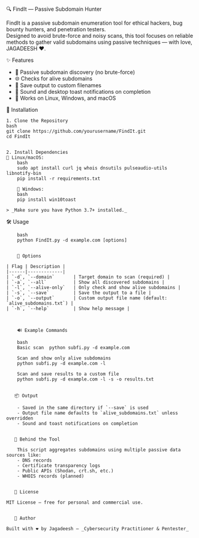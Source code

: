 🔍 FindIt — Passive Subdomain Hunter

FindIt is a passive subdomain enumeration tool for ethical hackers, bug bounty hunters, and penetration testers.  
Designed to avoid brute-force and noisy scans, this tool focuses on reliable methods to gather valid subdomains using passive techniques — with love, JAGADEESH ❤️.



   ✨ Features

- 🎯 Passive subdomain discovery (no brute-force)
- 🌐 Checks for alive subdomains
- 💾 Save output to custom filenames
- 🔔 Sound and desktop toast notifications on completion
- 🐧 Works on Linux, Windows, and macOS



🚀 Installation

    1. Clone the Repository
	bash
	git clone https://github.com/yourusername/FindIt.git
	cd FindIt


    2. Install Dependencies
	🔹 Linux/macOS:
		bash
		sudo apt install curl jq whois dnsutils pulseaudio-utils libnotify-bin
		pip install -r requirements.txt

     	🔹 Windows:
		bash
		pip install win10toast

	> _Make sure you have Python 3.7+ installed._


   🛠️ Usage

		bash
		python FindIt.py -d example.com [options]
```

    🔧 Options

| Flag | Description |
|------|-------------|
| `-d`, `--domain`       | Target domain to scan (required) |
| `-a`, `--all`          | Show all discovered subdomains |
| `-l`, `--alive-only`   | Only check and show alive subdomains |
| `-s`, `--save`         | Save the output to a file |
| `-o`, `--output`       | Custom output file name (default: `alive_subdomains.txt`) |
| `-h`, `--help`         | Show help message |



    🔊 Example Commands

	bash
  	Basic scan 	python subfi.py -d example.com

  	Scan and show only alive subdomains
	python subfi.py -d example.com -l

  	Scan and save results to a custom file
	python subfi.py -d example.com -l -s -o results.txt


   📦 Output

	- Saved in the same directory if `--save` is used
	- Output file name defaults to `alive_subdomains.txt` unless overridden
	- Sound and toast notifications on completion


   🧠 Behind the Tool

	This script aggregates subdomains using multiple passive data sources like:
	- DNS records
	- Certificate transparency logs
	- Public APIs (Shodan, crt.sh, etc.)
	- WHOIS records (planned)


   📜 License

MIT License — free for personal and commercial use.


   🙌 Author

Built with ❤️ by Jagadeesh — _Cybersecurity Practitioner & Pentester_
